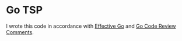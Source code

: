 # Go TSP

I wrote this code in accordance with [Effective Go](https://golang.org/doc/effective_go.html) and [Go Code Review Comments](https://github.com/golang/go/wiki/CodeReviewComments).
